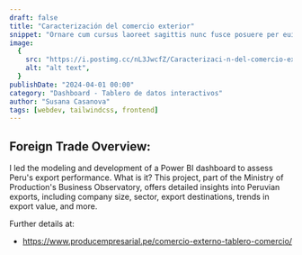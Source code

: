 ```yaml
---
draft: false
title: "Caracterización del comercio exterior"
snippet: "Ornare cum cursus laoreet sagittis nunc fusce posuere per euismod dis vehicula a, semper fames lacus maecenas dictumst pulvinar neque enim non potenti. Torquent hac sociosqu eleifend potenti."
image:
  {
    src: "https://i.postimg.cc/nL3JwcfZ/Caracterizaci-n-del-comercio-exterior.png",
    alt: "alt text",
  }
publishDate: "2024-04-01 00:00"
category: "Dashboard - Tablero de datos interactivos"
author: "Susana Casanova"
tags: [webdev, tailwindcss, frontend]
---
```


## Foreign Trade Overview:

I led the modeling and development of a Power BI dashboard to assess Peru's export performance.
What is it?
This project, part of the Ministry of Production's Business Observatory, offers detailed insights into Peruvian exports, including company size, sector, export destinations, trends in export value, and more.

Further details at: 
- https://www.producempresarial.pe/comercio-externo-tablero-comercio/